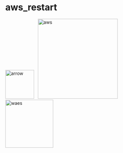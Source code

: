 # aws_restart

<img width="90" alt="arrow" src="https://user-images.githubusercontent.com/19231569/213458967-d77d1ede-cbb8-4cda-8d58-7ac2a1c70503.png"> &nbsp;
<img width="250" alt="aws" src="https://github.com/user-attachments/assets/9ad159ec-bcfc-4f61-8c87-bff1a6d05872"> &nbsp;&nbsp; &nbsp;
<img width="150" alt="waes" src="https://github.com/user-attachments/assets/99a58616-8b22-43bb-8ea5-6e2cb48caf68">
